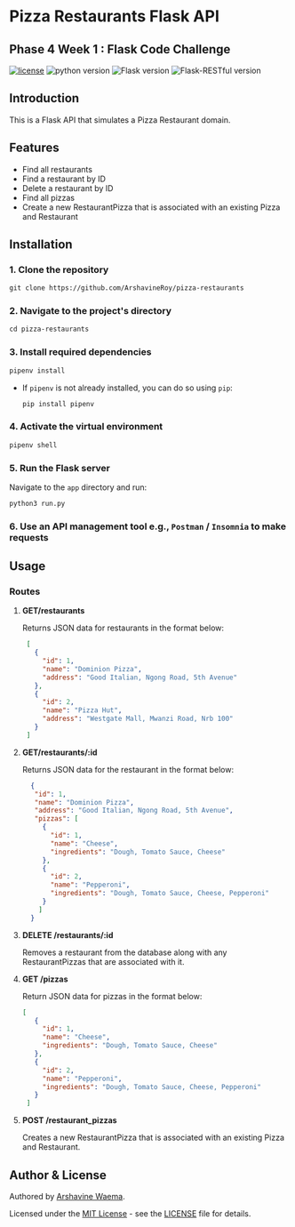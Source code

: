 # Pizza Restaurants Flask API
## Phase 4 Week 1 : Flask Code Challenge

[![license](https://img.shields.io/badge/license-%20MIT%20-green.svg)](./LICENSE)
![python version](https://img.shields.io/badge/python-3.10-blue.svg)
![Flask version](https://img.shields.io/badge/flask-2.3.3-red.svg)
![Flask-RESTful version](https://img.shields.io/badge/Flask_RESTful-0.3.10-cyan.svg)

## Introduction
This is a Flask API that simulates a Pizza Restaurant domain.

## Features
- Find all restaurants
- Find a restaurant by ID
- Delete a restaurant by ID
- Find all pizzas
- Create a new RestaurantPizza that is associated with an existing Pizza and Restaurant

## Installation

### 1. Clone the repository

```txt
git clone https://github.com/ArshavineRoy/pizza-restaurants
```

### 2. Navigate to the project's directory

```txt
cd pizza-restaurants
```

### 3. Install required dependencies

```python
pipenv install
```

- If `pipenv` is not already installed, you can do so using `pip`:

  ```python
  pip install pipenv
  ```

### 4. Activate the virtual environment

```python
pipenv shell
```

### 5. Run the Flask server

Navigate to the `app` directory and run:

```python
python3 run.py
```
### 6. Use an API management tool e.g., `Postman` / `Insomnia` to make requests


## Usage
### Routes

1. **GET/restaurants**

   Returns JSON data for restaurants in the format below:
   ```JSON
    [
      {
        "id": 1,
        "name": "Dominion Pizza",
        "address": "Good Italian, Ngong Road, 5th Avenue"
      },
      {
        "id": 2,
        "name": "Pizza Hut",
        "address": "Westgate Mall, Mwanzi Road, Nrb 100"
      }
    ]
    ```
1. **GET/restaurants/:id**
  
   Returns JSON data for the restaurant in the format below:

   ```JSON
     {
      "id": 1,
      "name": "Dominion Pizza",
      "address": "Good Italian, Ngong Road, 5th Avenue",
      "pizzas": [
        {
          "id": 1,
          "name": "Cheese",
          "ingredients": "Dough, Tomato Sauce, Cheese"
        },
        {
          "id": 2,
          "name": "Pepperoni",
          "ingredients": "Dough, Tomato Sauce, Cheese, Pepperoni"
        }
       ]
     }
    ```
1. **DELETE /restaurants/:id**
  
   Removes a restaurant from the database along with any RestaurantPizzas that are associated with it.

1. **GET /pizzas**

   Return JSON data for pizzas in the format below:

   ```JSON
   [
      {
        "id": 1,
        "name": "Cheese",
        "ingredients": "Dough, Tomato Sauce, Cheese"
      },
      {
        "id": 2,
        "name": "Pepperoni",
        "ingredients": "Dough, Tomato Sauce, Cheese, Pepperoni"
      }
    ]
   ```
1. **POST /restaurant_pizzas**

   Creates a new RestaurantPizza that is associated with an existing Pizza and Restaurant.

   
## Author & License

Authored by [Arshavine Waema](https://github.com/ArshavineRoy).

Licensed under the [MIT License](LICENSE) - see the [LICENSE](LICENSE) file for details.

